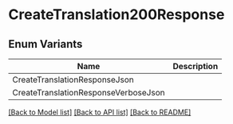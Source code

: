# CreateTranslation200Response

## Enum Variants

| Name | Description |
|---- | -----|
| CreateTranslationResponseJson |  |
| CreateTranslationResponseVerboseJson |  |

[[Back to Model list]](../README.md#documentation-for-models) [[Back to API list]](../README.md#documentation-for-api-endpoints) [[Back to README]](../README.md)


